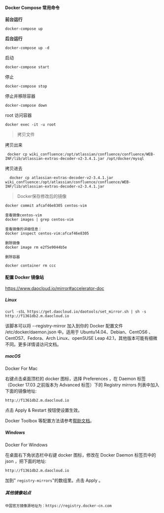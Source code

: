 #### Docker Compose 常用命令

**前台运行**

```text
docker-compose up
```

**后台运行**

```text
docker-compose up -d
```

启动

```text
docker-compose start
```

 停止

```text
docker-compose stop
```

停止并移除容器

```text
docker-compose down
```



root 访问容器

```
docker exec -it -u root
```



> 拷贝文件

拷贝出来

```
 docker cp wiki_confluence:/opt/atlassian/confluence/confluence/WEB-INF/lib/atlassian-extras-decoder-v2-3.4.1.jar /opt/docker/mysql
```

拷贝进去

```
  docker cp atlassian-extras-decoder-v2-3.4.1.jar wiki_confluence:/opt/atlassian/confluence/confluence/WEB-INF/lib/atlassian-extras-decoder-v2-3.4.1.jar 
```



> Docker保存修改后的镜像

```
docker commit afcaf46e8305 centos-vim

查看镜像centos-vim
docker images | grep centos-vim

查看镜像的详细信息：
docker inspect centos-vim:afcaf46e8305

删除镜像
docker image rm e2f5e9044b5e

删除容器

docker container rm ccc
```





#### 配置 Docker 镜像站



https://www.daocloud.io/mirror#accelerator-doc

##### Linux

```
curl -sSL https://get.daocloud.io/daotools/set_mirror.sh | sh -s http://f1361db2.m.daocloud.io
```

该脚本可以将 --registry-mirror 加入到你的 Docker 配置文件 /etc/docker/daemon.json 中。适用于 Ubuntu14.04、Debian、CentOS6 、CentOS7、Fedora、Arch Linux、openSUSE Leap 42.1，其他版本可能有细微不同。更多详情请访问文档。

##### macOS

Docker For Mac

右键点击桌面顶栏的 docker 图标，选择 Preferences ，在 Daemon 标签（Docker 17.03 之前版本为 Advanced 标签）下的 Registry mirrors 列表中加入下面的镜像地址:

```
http://f1361db2.m.daocloud.io
```

点击 Apply & Restart 按钮使设置生效。

Docker Toolbox 等配置方法请参考[帮助文档](http://guide.daocloud.io/dcs/daocloud-9153151.html#docker-toolbox)。

##### Windows

Docker For Windows

在桌面右下角状态栏中右键 docker 图标，修改在 Docker Daemon 标签页中的 json ，把下面的地址:

```
http://f1361db2.m.daocloud.io
```

加到" `registry-mirrors`"的数组里。点击 Apply 。



##### 其他镜像站点

```
中国官方镜像源地址为：https://registry.docker-cn.com
```

